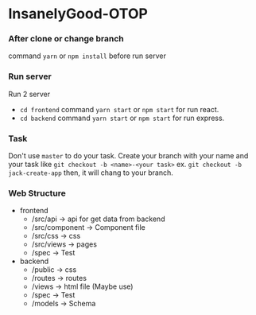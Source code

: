 # InsanelyGood-OTOP

### After clone or change branch
command `yarn` or `npm install` before run server

### Run server
Run 2 server
- `cd frontend` command `yarn start` or `npm start` for run react.
- `cd backend` command `yarn start` or `npm start` for run express.

### Task
Don't use `master` to do your task. Create your branch with your name and your task like `git checkout -b <name>-<your task>` ex. `git checkout -b jack-create-app` then, it will chang to your branch.

### Web Structure
- frontend
    - /src/api -> api for get data from backend
    - /src/component -> Component file
    - /src/css -> css
    - /src/views -> pages 
    - /spec -> Test
- backend
    - /public -> css
    - /routes -> routes
    - /views -> html file (Maybe use)
    - /spec -> Test
    - /models -> Schema
